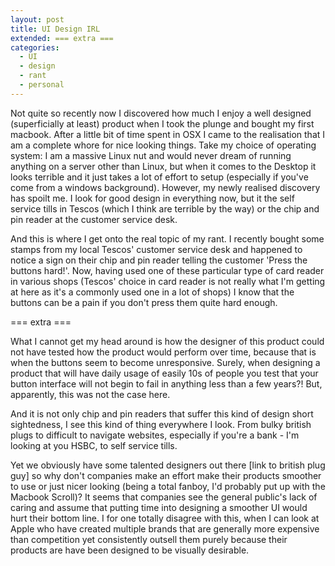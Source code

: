 ```yaml
---
layout: post
title: UI Design IRL
extended: === extra ===
categories:
  - UI
  - design
  - rant
  - personal
---
```


Not quite so recently now I discovered how much I enjoy a well designed (superficially at least) product when I took the plunge and bought my first macbook. After a little bit of time spent in OSX I came to the realisation that I am a complete whore for nice looking things. Take my choice of operating system: I am a massive Linux nut and would never dream of running anything on a server other than Linux, but when it comes to the Desktop it looks terrible and it just takes a lot of effort to setup (especially if you've come from a windows background). However, my newly realised discovery has spoilt me. I look for good design in everything now, but it the self service tills in Tescos (which I think are terrible by the way) or the chip and pin reader at the customer service desk.

And this is where I get onto the real topic of my rant. I recently bought some stamps from my local Tescos' customer service desk and happened to notice a sign on their chip and pin reader telling the customer 'Press the buttons hard!'. Now, having used one of these particular type of card reader in various shops (Tescos' choice in card reader is not really what I'm getting at here as it's a commonly used one in a lot of shops) I know that the buttons can be a pain if you don't press them quite hard enough.

=== extra ===

What I cannot get my head around is how the designer of this product could not have tested how the product would perform over time, because that is when the buttons seem to become unresponsive. Surely, when designing a product that will have daily usage of easily 10s of people you test that your button interface will not begin to fail in anything less than a few years?! But, apparently, this was not the case here.

And it is not only chip and pin readers that suffer this kind of design short sightedness, I see this kind of thing everywhere I look. From bulky british plugs to difficult to navigate websites, especially if you're a bank - I'm looking at you HSBC, to self service tills.

Yet we obviously have some talented designers out there [link to british plug guy] so why don't companies make an effort make their products smoother to use or just nicer looking (being a total fanboy, I'd probably put up with the Macbook Scroll)? It seems that companies see the general public's lack of caring and assume that putting time into designing a smoother UI would hurt their bottom line. I for one totally disagree with this, when I can look at Apple who have created multiple brands that are generally more expensive than competition yet consistently outsell them purely because their products are have been designed to be visually desirable. 